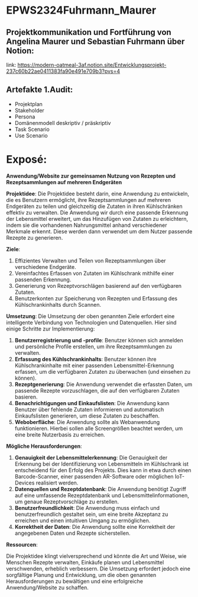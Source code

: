# EPWS2324Fuhrmann_Maurer


## Projektkommunikation und Fortführung von Angelina Maurer und Sebastian Fuhrmann über Notion:

link: https://modern-oatmeal-3af.notion.site/Entwicklungsprojekt-237c60b22ae0411383fa90e491e709b3?pvs=4

## Artefakte 1.Audit:
- Projektplan
- Stakeholder
- Persona 
- Domänenmodell deskriptiv / präskriptiv
- Task Scenario
- Use Scenario


# Exposé: 
**Anwendung/Website zur gemeinsamen Nutzung von Rezepten und Rezeptsammlungen auf mehreren Endgeräten** 

**Projektidee**:
Die Projektidee besteht darin, eine Anwendung zu entwickeln, die es Benutzern ermöglicht, ihre Rezeptsammlungen auf mehreren Endgeräten zu teilen und gleichzeitig die Zutaten in ihren Kühlschränken effektiv zu verwalten. Die Anwendung wir durch eine passende Erkennung der Lebensmittel erweitert, um das Hinzufügen von Zutaten zu erleichtern, indem sie die vorhandenen Nahrungsmittel anhand verschiedener Merkmale erkennt. Diese werden dann verwendet um dem Nutzer passende Rezepte zu generieren.

**Ziele**:

1. Effizientes Verwalten und Teilen von Rezeptsammlungen über verschiedene Endgeräte.
2. Vereinfachtes Erfassen von Zutaten im Kühlschrank mithilfe einer passenden Erkennung.
3. Generierung von Rezeptvorschlägen basierend auf den verfügbaren Zutaten.
4. Benutzerkonten zur Speicherung von Rezepten und Erfassung des Kühlschrankinhalts durch Scannen.

**Umsetzung**:
Die Umsetzung der oben genannten Ziele erfordert eine intelligente Verbindung von Technologien und Datenquellen. Hier sind einige Schritte zur Implementierung:

1. **Benutzerregistrierung und -profile**: Benutzer können sich anmelden und persönliche Profile erstellen, um ihre Rezeptsammlungen zu verwalten.
2. **Erfassung des Kühlschrankinhalts**: Benutzer können ihre Kühlschrankinhalte mit einer passenden Lebensmittel-Erkennung erfassen, um die verfügbaren Zutaten zu überwachen (und einsehen zu können).
3. **Rezeptgenerierung**: Die Anwendung verwendet die erfassten Daten, um passende Rezepte vorzuschlagen, die auf den verfügbaren Zutaten basieren.
4. **Benachrichtigungen und Einkaufslisten**: Die Anwendung kann Benutzer über fehlende Zutaten informieren und automatisch Einkaufslisten generieren, um diese Zutaten zu beschaffen.
5. **Weboberfläche**: Die Anwendung sollte als Webanwendung funktionieren. Hierbei sollen alle Screengrößen beachtet werden, um eine breite Nutzerbasis zu erreichen.

**Mögliche Herausforderungen**:

1. **Genauigkeit der Lebensmittelerkennung**: Die Genauigkeit der Erkennung bei der Identifizierung von Lebensmitteln im Kühlschrank ist entscheidend für den Erfolg des Projekts. Dies kann in etwa durch einen Barcode-Scanner, einer passenden AR-Software oder möglichen IoT-Devices realisiert werden.
2. **Datenquellen und Rezeptdatenbank**: Die Anwendung benötigt Zugriff auf eine umfassende Rezeptdatenbank und Lebensmittelinformationen, um genaue Rezeptvorschläge zu erstellen.
3. **Benutzerfreundlichkeit**: Die Anwendung muss einfach und benutzerfreundlich gestaltet sein, um eine breite Akzeptanz zu erreichen und einen intuitiven Umgang zu ermöglichen.
4. **Korrektheit der Daten**: Die Anwendung sollte eine Korrektheit der angegebenen Daten und Rezepte sicherstellen.

**Ressourcen**:

Die Projektidee klingt vielversprechend und könnte die Art und Weise, wie Menschen Rezepte verwalten, Einkäufe planen und Lebensmittel verschwenden, erheblich verbessern. Die Umsetzung erfordert jedoch eine sorgfältige Planung und Entwicklung, um die oben genannten Herausforderungen zu bewältigen und eine erfolgreiche Anwendung/Website zu schaffen.

